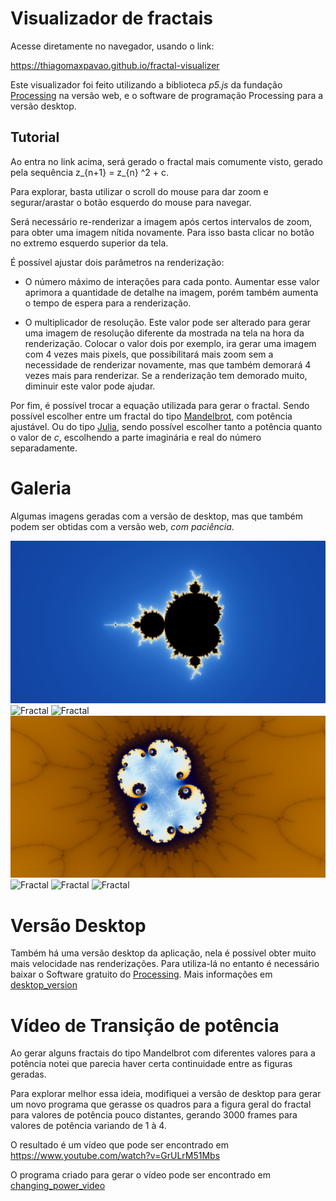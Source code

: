 # Visualizador de fractais

Acesse diretamente no navegador, usando o link:

<https://thiagomaxpavao.github.io/fractal-visualizer>

Este visualizador foi feito utilizando a biblioteca *p5.js* da fundação [Processing](https://processingfoundation.org/) na versão web, e o software de programação Processing para a versão desktop.

## Tutorial

Ao entra no link acima, será gerado o fractal mais comumente visto, gerado pela sequência z_{n+1} = z_{n} ^2 + c.

Para explorar, basta utilizar o scroll do mouse para dar zoom e segurar/arastar o botão esquerdo do mouse para navegar.

Será necessário re-renderizar a imagem após certos intervalos de zoom, para obter uma imagem nítida novamente. Para isso basta clicar no botão no extremo esquerdo superior da tela.

É possível ajustar dois parâmetros na renderização:

- O número máximo de interações para cada ponto. Aumentar esse valor aprimora a quantidade de detalhe na imagem, porém também aumenta o tempo de espera para a renderização.

- O multiplicador de resolução. Este valor pode ser alterado para gerar uma imagem de resolução diferente da mostrada na tela na hora da renderização. Colocar o valor dois por exemplo, ira gerar uma imagem com 4 vezes mais pixels, que possibilitará mais zoom sem a necessidade de renderizar novamente, mas que também demorará 4 vezes mais para renderizar. Se a renderização tem demorado muito, diminuir este valor pode ajudar.

Por fim, é possível trocar a equação utilizada para gerar o fractal. Sendo possível escolher entre um fractal do tipo [Mandelbrot](https://pt.wikipedia.org/wiki/Conjunto_de_Mandelbrot), com potência ajustável. Ou do tipo [Julia](https://pt.wikipedia.org/wiki/Conjunto_de_Julia), sendo possível escolher tanto a potência quanto o valor de *c*, escolhendo a parte imaginária e real do número separadamente.

# Galeria

Algumas imagens geradas com a versão de desktop, mas que também podem ser obtidas com a versão web, *com paciência*.

![Fractal](./desktop_version/data/galeria/10.png)
![Fractal](./desktop_version/data/galeria/2.png)
![Fractal](./desktop_version/data/galeria/4.png)
![Fractal](./desktop_version/data/galeria/5.png)
![Fractal](./desktop_version/data/galeria/6.png)
![Fractal](./desktop_version/data/galeria/7.png)
![Fractal](./desktop_version/data/galeria/8.png)

# Versão Desktop

Também há uma versão desktop da aplicação, nela é possível obter muito mais velocidade nas renderizações. Para utiliza-lá no entanto é necessário baixar o Software gratuito do [Processing](https://processing.org/download). Mais informações em [desktop_version](./desktop_version)

# Vídeo de Transição de potência

Ao gerar alguns fractais do tipo Mandelbrot com diferentes valores para a potência notei que parecia haver certa continuidade entre as figuras geradas.

Para explorar melhor essa ideia, modifiquei a versão de desktop para gerar um novo programa que gerasse os quadros para a figura geral do fractal para valores de potência pouco distantes, gerando 3000 frames para valores de potência variando de 1 à 4.

O resultado é um vídeo que pode ser encontrado em <https://www.youtube.com/watch?v=GrULrM51Mbs>

O programa criado para gerar o vídeo pode ser encontrado em [changing_power_video](./changing_power_video)